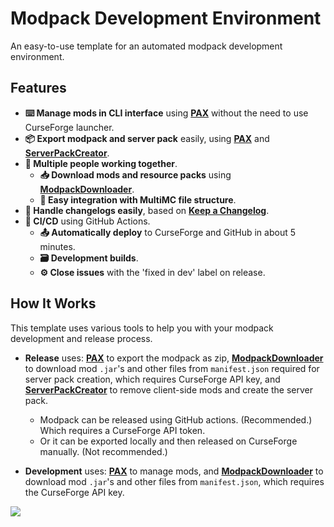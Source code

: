 # Modpack Development Environment

An easy-to-use template for an automated modpack development environment.

## Features

- **⌨️ Manage mods in CLI interface** using **[PAX]** without the need to use CurseForge launcher. 
- **📦 Export modpack and server pack** easily, using **[PAX]** and **[ServerPackCreator]**.
- **🤝 Multiple people working together**.
  - **📥 Download mods and resource packs** using **[ModpackDownloader]**.
  - **🧰 Easy integration with MultiMC file structure**.
- **📝 Handle changelogs easily**, based on **[Keep a Changelog]**.
- **🧬 CI/CD** using GitHub Actions.
  - **📤 Automatically deploy** to CurseForge and GitHub in about 5 minutes.
  - **🗃️ Development builds**.
  - **⚙️ Close issues** with the 'fixed in dev' label on release.

## How It Works

This template uses various tools to help you with your modpack development and release process.

- **Release** uses: **[PAX]** to export the modpack as zip, **[ModpackDownloader]** to download mod `.jar`'s and other files from `manifest.json` required for server pack creation, which requires CurseForge API key, and **[ServerPackCreator]** to remove client-side mods and create the server pack.
  - Modpack can be released using GitHub actions. (Recommended.) Which requires a CurseForge API token.
  - Or it can be exported locally and then released on CurseForge manually. (Not recommended.)

- **Development** uses: **[PAX]** to manage mods, and **[ModpackDownloader]** to download mod `.jar`'s and other files from `manifest.json`, which requires the CurseForge API key.

![](https://i.imgur.com/kCZhkXX.png)

<!-- Links: -->
[PAX]: https://github.com/froehlichA/pax
[ServerPackCreator]: https://github.com/Griefed/ServerPackCreator
[ModpackDownloader]: https://github.com/Joshyx/ModpackDownloader
[Keep a Changelog]: https://keepachangelog.com/en/1.0.0/
